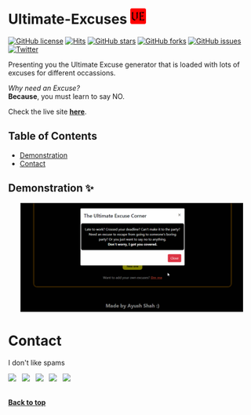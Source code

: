 # Ultimate-Excuses ![logo](assets/favicons/favicon-32x32.png)

[![GitHub license](https://img.shields.io/github/license/AyushShahh/Ultimate-Excuses?color=red&style=flat)](https://github.com/AyushShahh/Ultimate-Excuses/blob/main/LICENSE)
[![Hits](https://hits.seeyoufarm.com/api/count/incr/badge.svg?url=https%3A%2F%2Fgithub.com%2FAyushShahh%2FUltimate-Excuses&count_bg=%23000000&title_bg=%23555555&icon=github.svg&icon_color=%23E7E7E7&title=views&edge_flat=false)](https://hits.seeyoufarm.com)
[![GitHub stars](https://img.shields.io/github/stars/AyushShahh/Ultimate-Excuses?style=flat)](https://github.com/AyushShahh/Ultimate-Excuses/stargazers)
[![GitHub forks](https://img.shields.io/github/forks/AyushShahh/Ultimate-Excuses?style=flat)](https://github.com/AyushShahh/Ultimate-Excuses/network)
[![GitHub issues](https://img.shields.io/github/issues/AyushShahh/Ultimate-Excuses?style=flat)](https://github.com/AyushShahh/Ultimate-Excuses/issues)
[![Twitter](https://img.shields.io/twitter/url?color=grey&label=tweet%20this&logo=twitter&style=flat&url=https%3A%2F%2Fgithub.com%2FAyushShahh%2FUltimate-Excuses)](https://twitter.com/intent/tweet?text=Woah!%20This%20is%20so%20cool.%20Check%20it%20out&url=https%3A%2F%2Fgithub.com%2FAyushShahh%2FUltimate-Excuses)

Presenting you the Ultimate Excuse generator that is loaded with lots of excuses for different occassions.

*Why need an Excuse?*<br>
**Because**, you must learn to say NO.

Check the live site **[here](https://ultimatexcuses.netlify.app)**.

## Table of Contents
- [Demonstration](#demonstration-)
- [Contact](#contact)

## Demonstration ✨
<div align="center"><img src="assets/demos/demonstration.gif" width="90%"></div>

# Contact
I don't like spams

<p>
<a href="https://twitter.com/ayushshah__" target="_blank" rel="noopener noreferrer"><img src="https://img.icons8.com/flatine/100/000000/twitter.png" width="50" /></a>  
&nbsp; <a href="https://www.instagram.com/ayushshah__/" target="_blank" rel="noopener noreferrer"><img src="https://img.icons8.com/flatine/100/000000/instagram-new.png" width="50"/></a>
&nbsp; <a href="https://www.quora.com/profile/Ayush-Shah-133/" target="_blank" rel="noopener noreferrer"><img src="https://img.icons8.com/clouds/50/000000/quora.png"/></a>
&nbsp; <a href="https://www.clubhouse.com/@ayushshah_" target="_blank" rel="noopener noreferrer"><img src="https://img.icons8.com/fluent/45/000000/so-so.png"/></a>
&nbsp; <a href="https://www.discordapp.com/users/810944110046740491" target="_blank" rel="noopener noreferrer"><img src="https://img.icons8.com/doodle/46/000000/discord-new-logo.png"/></a><br><br>

**[Back to top](#ultimate-excuses-)**
